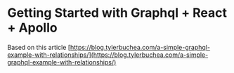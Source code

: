 # Getting Started with Graphql + React + Apollo

Based on this article
[https://blog.tylerbuchea.com/a-simple-graphql-example-with-relationships/](https://blog.tylerbuchea.com/a-simple-graphql-example-with-relationships/)

